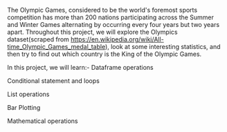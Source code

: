 The Olympic Games, considered to be the world's foremost sports competition has more than 200 nations participating across the Summer and Winter Games alternating by occurring every four years but two years apart. 
Throughout this project, we will explore the Olympics dataset(scraped from https://en.wikipedia.org/wiki/All-time_Olympic_Games_medal_table), look at some interesting statistics, and then try to find out which country is the King of the Olympic Games.

In this project, we will learn:-
Dataframe operations

Conditional statement and loops

List operations

Bar Plotting

Mathematical operations
